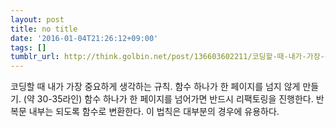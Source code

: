 ```yaml
---
layout: post
title: no title
date: '2016-01-04T21:26:12+09:00'
tags: []
tumblr_url: http://think.golbin.net/post/136603602211/코딩할-때-내가-가장-중요하게-생각하는-규칙-함수-하나가-한-페이지를-넘지-않게-만들기
---
```

코딩할 때 내가 가장 중요하게 생각하는 규칙. 함수 하나가 한 페이지를 넘지 않게 만들기. (약 30-35라인) 함수 하나가 한 페이지를 넘어가면 반드시 리팩토링을 진행한다. 반복문 내부는 되도록 함수로 변환한다. 이 법칙은 대부분의 경우에 유용하다.
